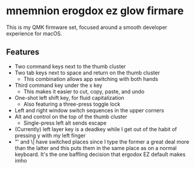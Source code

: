 # mnemnion erogdox ez glow firmare


This is my QMK firmware set, focused around a smooth developer experience for macOS.


## Features

- Two command keys next to the thumb cluster
- Two tab keys next to space and return on the thumb cluster
    + This combination allows app switching with both hands
- Third command key under the x key
    + This makes it easier to cut, copy, paste, and undo
- One-shot left shift key, for fluid capitalization
    + Also featuring a three-press toggle lock
- Left and right window switch sequences in the upper corners
- Alt and control on the top of the thumb cluster
    + Single-press left alt sends escape
- (Currently) left layer key is a deadkey while I get out of the
  habit of pressing y with my left finger
- "' and \\| have switched places since I type the former a great
  deal more than the latter and this puts them in the same place as
  on a normal keyboard. It's the one baffling decision that ergodox
  EZ default makes imho
